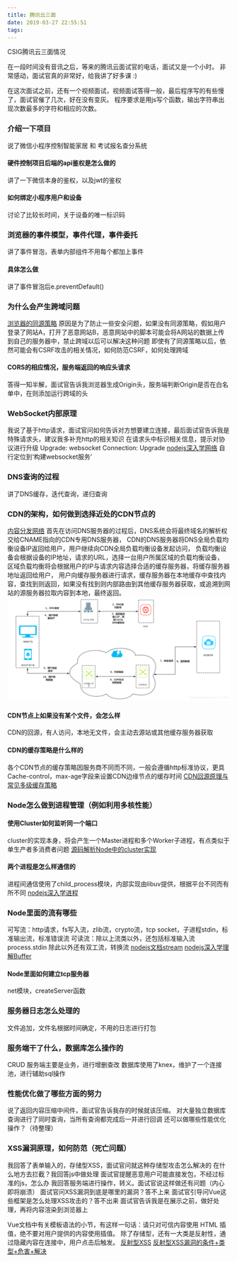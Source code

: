 ```yaml
---
title: 腾讯云三面
date: 2019-03-27 22:55:51
tags:
---
```


CSIG腾讯云三面情况

在一段时间没有音讯之后，等来的腾讯云面试官的电话，面试又是一个小时。
非常感动，面试官真的非常好，给我讲了好多课 :)

在这次面试之前，还有一个视频面试，视频面试答得一般，最后程序写的有些慢了，面试官催了几次，好在没有变灰。
程序要求是用js写个函数，输出字符串出现次数最多的字符和相应的次数。
<!-- more -->

### 介绍一下项目
说了微信小程序控制智能家居 和 考试报名查分系统
#### 硬件控制项目后端的api鉴权是怎么做的
讲了一下微信本身的鉴权，以及jwt的鉴权
#### 如何绑定小程序用户和设备
讨论了比较长时间，关于设备的唯一标识码


### 浏览器的事件模型，事件代理，事件委托
讲了事件冒泡，表单内部组件不用每个都加上事件
#### 具体怎么做
讲了事件冒泡后e.preventDefault()

### 为什么会产生跨域问题
[浏览器的同源策略](https://developer.mozilla.org/zh-CN/docs/Web/Security/Same-origin_policy)
原因是为了防止一些安全问题，如果没有同源策略，假如用户登录了网站A，打开了恶意网站B，恶意网站中的脚本可能会将A网站的数据上传到自己的服务器中，禁止跨域以后可以解决这种问题
即使有了同源策略以后，依然可能会有CSRF攻击的相关情况，如何防范CSRF，如何处理跨域
#### CORS的相应情况，服务端返回的响应头请求
答得一知半解，面试官告诉我浏览器生成Origin头，服务端判断Origin是否在白名单中，在则添加运行跨域的头


### WebSocket内部原理
我说了基于http请求，面试官问如何告诉对方想要建立连接，最后面试官告诉我是特殊请求头，建议我多补充http的相关知识
在请求头中标识相关信息，提示对协议进行升级
Upgrade: websocket
Connection: Upgrade
[nodejs深入学网络](https://www.jianshu.com/p/0c77d59ec2d0) 自行定位到‘构建websocket服务’


### DNS查询的过程
讲了DNS缓存，迭代查询，递归查询

### CDN的架构，如何做到选择近处的CDN节点的
[内容分发网络](https://baike.baidu.com/item/%E5%86%85%E5%AE%B9%E5%88%86%E5%8F%91%E7%BD%91%E7%BB%9C/4034265)
首先在访问DNS服务器的过程后，DNS系统会将最终域名的解析权交给CNAME指向的CDN专用DNS服务器，
CDN的DNS服务器将DNS全局负载均衡设备IP返回给用户，用户继续向CDN全局负载均衡设备发起访问，
负载均衡设备会根据设备的IP地址，请求的URL，选择一台用户所属区域的负载均衡设备，
区域负载均衡将会根据用户的IP与请求内容选择合适的缓存服务器，将缓存服务器地址返回给用户，
用户向缓存服务器进行请求，缓存服务器在本地缓存中查找内容，查找到则返回，如果没有找到则内部路由到其他缓存服务器获取，或追溯到网站的源服务器拉取内容到本地，最终返回。
![DNS过程图例](https://github.com/MeetzhDing/Meetzhding.github.io/blob/Blog/picture/DNS%E8%BF%87%E7%A8%8B.png?raw=true)

#### CDN节点上如果没有某个文件，会怎么样
CDN的回源，有人访问，本地无文件，会主动去源站或其他缓存服务器获取
#### CDN的缓存策略是什么样的
各个CDN节点的缓存策略因服务商不同而不同，一般会遵循http标准协议，更具Cache-control，max-age字段来设置CDN边缘节点的缓存时间
[CDN回源原理与常见多级缓存策略](https://www.jianshu.com/p/e7751ecb6f21)


### Node怎么做到进程管理（例如利用多核性能）
#### 使用Cluster如何监听同一个端口
cluster的实现本身，将会产生一个Master进程和多个Worker子进程，有点类似于单生产者多消费者问题
[源码解析Node中的cluster实现](https://cnodejs.org/topic/56e84480833b7c8a0492e20c)
#### 两个进程是怎么样通信的
进程间通信使用了child_process模块，内部实现由libuv提供，根据平台不同而有所不同
[nodejs深入学进程](https://www.jianshu.com/p/335a9e101c3f)


### Node里面的流有哪些
可写流：http请求，fs写入流，zlib流，crypto流，tcp socket，子进程stdin，标准输出流，标准错误流
可读流：除以上流类以外，还包括标准输入流process.stdin
除此以外还有双工流，转换流
[nodejs文档stream](http://nodejs.cn/api/stream.html)
[nodejs深入学理解Buffer](https://www.jianshu.com/p/e3f14cdf78f1)

#### Node里面如何建立tcp服务器
net模块，createServer函数


### 服务器日志怎么处理的
文件追加，文件名根据时间确定，不用的日志进行打包


### 服务端干了什么，数据库怎么操作的
CRUD 服务端主要是业务，进行增删查改
数据库使用了knex，维护了一个连接池，进行辅助sql操作


### 性能优化做了哪些方面的努力
说了返回内容压缩中间件，面试官告诉我存的时候就该压缩。
对大量独立数据库查询进行了同时查询，当所有查询都完成后一并进行回调
还可以做哪些性能优化操作？（待整理）


### XSS漏洞原理，如何防范（死亡问题）
我回答了表单输入的，存储型XSS，面试官问就这种存储型攻击怎么解决的
在什么地方去拦截？我回答js中做处理
面试官提醒恶意用户可能直接发包，不经过标准的js，怎么办
我回答服务端进行操作，转义。面试官说这样做还有问题（内心即将崩溃）
面试官问XSS漏洞到底是哪里的漏洞？答不上来
面试官引导问Vue这些框架是怎么处理XSS攻击的？答不出来
面试官告诉我是在展示之前，做好处理，再将内容渲染到浏览器上

Vue文档中有关模板语法的小节，有这样一句话：请只对可信内容使用 HTML 插值，绝不要对用户提供的内容使用插值。
除了存储型，还有一大类是反射性，通过隐藏内容在连接中，用户点击后触发。
[反射型XSS](https://blog.csdn.net/huli870715/article/details/8615473)
[反射型XSS漏洞的条件+类型+危害+解决](https://blog.csdn.net/wuhuagu_wuhuaguo/article/details/79774187)
